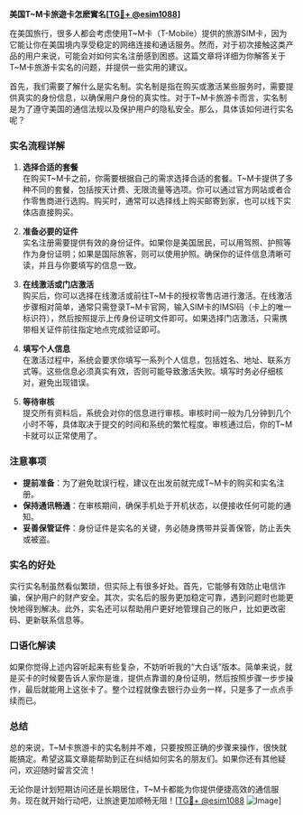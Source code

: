 **美国T~M卡旅遊卡怎麽實名[[TG💪+ @esim1088](https://t.me/s/esim1088)]**

在美国旅行，很多人都会考虑使用T~M卡（T-Mobile）提供的旅游SIM卡，因为它能让你在美国境内享受稳定的网络连接和通话服务。然而，对于初次接触这类产品的用户来说，可能会对如何实名注册感到困惑。这篇文章将详细为你解答关于T~M卡旅游卡实名的问题，并提供一些实用的建议。

首先，我们需要了解什么是实名制。实名制是指在购买或激活某些服务时，需要提供真实的身份信息，以确保用户身份的真实性。对于T~M卡旅游卡而言，实名制是为了遵守美国的通信法规以及保护用户的隐私安全。那么，具体该如何进行实名呢？

### 实名流程详解

1. **选择合适的套餐**  
   在购买T~M卡之前，你需要根据自己的需求选择合适的套餐。T~M卡提供了多种不同的套餐，包括按天计费、无限流量等选项。你可以通过官方网站或者合作零售商进行选购。购买时，通常可以选择线上购买邮寄到家，也可以线下实体店直接购买。

2. **准备必要的证件**  
   实名注册需要提供有效的身份证件。如果你是美国居民，可以用驾照、护照等作为身份证明；如果是国际旅客，则可以使用护照。确保你的证件信息清晰可读，并且与你要填写的信息一致。

3. **在线激活或门店激活**  
   购买后，你可以选择在线激活或前往T~M卡的授权零售店进行激活。在线激活步骤相对简单，通常只需登录T~M卡官网，输入SIM卡的IMSI码（卡上的唯一标识符），然后按照提示上传身份证明文件即可。如果选择门店激活，只需携带相关证件前往指定地点完成验证即可。

4. **填写个人信息**  
   在激活过程中，系统会要求你填写一系列个人信息，包括姓名、地址、联系方式等。这些信息必须真实有效，否则可能导致激活失败。填写时务必仔细核对，避免出现错误。

5. **等待审核**  
   提交所有资料后，系统会对你的信息进行审核。审核时间一般为几分钟到几个小时不等，具体取决于提交的时间和系统的繁忙程度。审核通过后，你的T~M卡就可以正常使用了。

### 注意事项

- **提前准备**：为了避免耽误行程，建议在出发前就完成T~M卡的购买和实名注册。
- **保持通讯畅通**：在审核期间，确保手机处于开机状态，以便接收任何可能的通知。
- **妥善保管证件**：身份证件是实名的关键，务必随身携带并妥善保管，防止丢失或被盗。

### 实名的好处

实行实名制虽然看似繁琐，但实际上有很多好处。首先，它能够有效防止电信诈骗，保护用户的财产安全。其次，实名后的服务更加稳定可靠，遇到问题时也能更快地得到解决。此外，实名还可以帮助用户更好地管理自己的账户，比如更改密码、更新联系信息等。

### 口语化解读

如果你觉得上述内容听起来有些复杂，不妨听听我的“大白话”版本。简单来说，就是买卡的时候要告诉人家你是谁，提供点靠谱的身份证明，然后按照步骤一步步操作，最后就能用上这张卡了。整个过程就像去银行办业务一样，只是多了一点点手续而已。

### 总结

总的来说，T~M卡旅游卡的实名制并不难，只要按照正确的步骤来操作，很快就能搞定。希望这篇文章能帮助到正在纠结如何实名的朋友们。如果你还有其他疑问，欢迎随时留言交流！

无论你是计划短期访问还是长期居住，T~M卡都能为你提供便捷高效的通信服务。现在就开始行动吧，让旅途更加顺畅无阻！[[TG💪+ @esim1088](https://t.me/s/esim1088) ![Image](https://i.postimg.cc/4NQfJmqS/Snipaste-2025-05-13-00-14-12.png)]